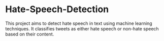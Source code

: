 # Hate-Speech-Detection
This project aims to detect hate speech in text using machine learning techniques. It classifies tweets as either hate speech or non-hate speech based on their content.
